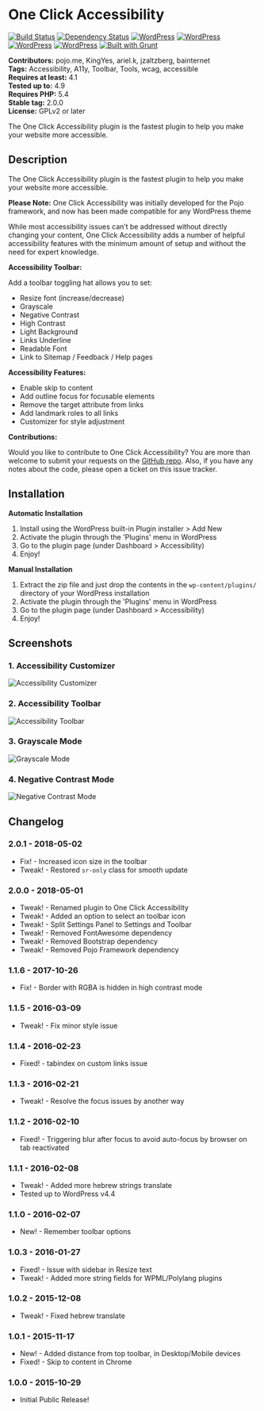 # One Click Accessibility #
[![Build Status](https://travis-ci.org/pojome/one-click-accessibility.svg?branch=master)](https://travis-ci.org/pojome/one-click-accessibility) [![Dependency Status](https://david-dm.org/pojome/pojo-accessibility/dev-status.svg)](https://david-dm.org/pojome/pojo-accessibility#info=devDependencies) [![WordPress](https://img.shields.io/wordpress/v/pojo-accessibility.svg?style=flat-square)](https://wordpress.org/plugins/pojo-accessibility/) [![WordPress](https://img.shields.io/wordpress/plugin/r/pojo-accessibility.svg?style=flat-square)](https://wordpress.org/plugins/pojo-accessibility/) [![WordPress](https://img.shields.io/wordpress/plugin/v/pojo-accessibility.svg?style=flat-square)](https://wordpress.org/plugins/pojo-accessibility/) [![WordPress](https://img.shields.io/wordpress/plugin/dt/pojo-accessibility.svg?style=flat-square)](https://wordpress.org/plugins/pojo-accessibility/) [![Built with Grunt](https://cdn.gruntjs.com/builtwith.svg)](http://gruntjs.com/)

**Contributors:** pojo.me, KingYes, ariel.k, jzaltzberg, bainternet  
**Tags:** Accessibility, A11y, Toolbar, Tools, wcag, accessible  
**Requires at least:** 4.1  
**Tested up to:** 4.9  
**Requires PHP:** 5.4  
**Stable tag:** 2.0.0  
**License:** GPLv2 or later  

The One Click Accessibility plugin is the fastest plugin to help you make your website more accessible.

## Description ##

The One Click Accessibility plugin is the fastest plugin to help you make your website more accessible.

**Please Note:** One Click Accessibility was initially developed for the Pojo framework, and now has been made compatible for any WordPress theme

While most accessibility issues can’t be addressed without directly changing your content, One Click Accessibility adds a number of helpful accessibility features with the minimum amount of setup and without the need for expert knowledge.

**Accessibility Toolbar:**

Add a toolbar toggling hat allows you to set:

* Resize font (increase/decrease)
* Grayscale
* Negative Contrast
* High Contrast
* Light Background
* Links Underline
* Readable Font
* Link to Sitemap / Feedback / Help pages

**Accessibility Features:**

* Enable skip to content
* Add outline focus for focusable elements
* Remove the target attribute from links
* Add landmark roles to all links
* Customizer for style adjustment

**Contributions:**

Would you like to contribute to One Click Accessibility? You are more than welcome to submit your requests on the [GitHub repo](https://github.com/pojome/one-click-accessibility/). Also, if you have any notes about the code, please open a ticket on this issue tracker.

## Installation ##

**Automatic Installation**

1. Install using the WordPress built-in Plugin installer > Add New
1. Activate the plugin through the 'Plugins' menu in WordPress
1. Go to the plugin page (under Dashboard > Accessibility)
1. Enjoy!

**Manual Installation**

1. Extract the zip file and just drop the contents in the <code>wp-content/plugins/</code> directory of your WordPress installation
1. Activate the plugin through the 'Plugins' menu in WordPress
1. Go to the plugin page (under Dashboard > Accessibility)
1. Enjoy!

## Screenshots ##

### 1. Accessibility Customizer ###
![Accessibility Customizer](http://s.wordpress.org/extend/plugins/one-click-accessibility/screenshot-1.png)

### 2. Accessibility Toolbar ###
![Accessibility Toolbar](http://s.wordpress.org/extend/plugins/one-click-accessibility/screenshot-2.png)

### 3. Grayscale Mode ###
![Grayscale Mode](http://s.wordpress.org/extend/plugins/one-click-accessibility/screenshot-3.png)

### 4. Negative Contrast Mode ###
![Negative Contrast Mode](http://s.wordpress.org/extend/plugins/one-click-accessibility/screenshot-4.png)


## Changelog ##

### 2.0.1 - 2018-05-02 ###
* Fix! - Increased icon size in the toolbar
* Tweak! - Restored `sr-only` class for smooth update

### 2.0.0 - 2018-05-01 ###
* Tweak! - Renamed plugin to One Click Accessibility
* Tweak! - Added an option to select an toolbar icon
* Tweak! - Split Settings Panel to Settings and Toolbar
* Tweak! - Removed FontAwesome dependency
* Tweak! - Removed Bootstrap dependency
* Tweak! - Removed Pojo Framework dependency

### 1.1.6 - 2017-10-26 ###
* Fix! - Border with RGBA is hidden in high contrast mode

### 1.1.5 - 2016-03-09 ###
* Tweak! - Fix minor style issue

### 1.1.4 - 2016-02-23 ###
* Fixed! - tabindex on custom links issue

### 1.1.3 - 2016-02-21 ###
* Tweak! - Resolve the focus issues by another way

### 1.1.2 - 2016-02-10 ###
* Fixed! - Triggering blur after focus to avoid auto-focus by browser on tab reactivated

### 1.1.1 - 2016-02-08 ###
* Tweak! - Added more hebrew strings translate 
* Tested up to WordPress v4.4

### 1.1.0 - 2016-02-07 ###
* New! - Remember toolbar options

### 1.0.3 - 2016-01-27 ###
* Fixed! - Issue with sidebar in Resize text
* Tweak! - Added more string fields for WPML/Polylang plugins

### 1.0.2 - 2015-12-08 ###
* Tweak! - Fixed hebrew translate

### 1.0.1 - 2015-11-17 ###
* New! - Added distance from top toolbar, in Desktop/Mobile devices
* Fixed! - Skip to content in Chrome

### 1.0.0 - 2015-10-29 ###
* Initial Public Release!
